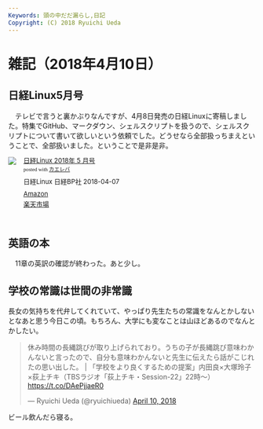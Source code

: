 ```yaml
---
Keywords: 頭の中だだ漏らし,日記
Copyright: (C) 2018 Ryuichi Ueda
---
```


# 雑記（2018年4月10日）

## 日経Linux5月号

　テレビで言うと裏かぶりなんですが、4月8日発売の日経Linuxに寄稿しました。特集でGitHub、マークダウン、シェルスクリプトを扱うので、シェルスクリプトについて書いて欲しいという依頼でした。どうせなら全部扱っちまえということで、全部扱いました。ということで是非是非。

<div class="kaerebalink-box" style="text-align:left;padding-bottom:20px;font-size:small;/zoom: 1;overflow: hidden;"><div class="kaerebalink-image" style="float:left;margin:0 15px 10px 0;"><a href="https://www.amazon.co.jp/exec/obidos/ASIN/B07B64Z7GH/ryuichiueda-22/" target="_blank" ><img src="https://images-fe.ssl-images-amazon.com/images/I/610Tc4APmgL._SL160_.jpg" style="border: none;" /></a></div><div class="kaerebalink-info" style="line-height:120%;/zoom: 1;overflow: hidden;"><div class="kaerebalink-name" style="margin-bottom:10px;line-height:120%"><a href="https://www.amazon.co.jp/exec/obidos/ASIN/B07B64Z7GH/ryuichiueda-22/" target="_blank" >日経Linux 2018年 5 月号</a><div class="kaerebalink-powered-date" style="font-size:8pt;margin-top:5px;font-family:verdana;line-height:120%">posted with <a href="http://kaereba.com" rel="nofollow" target="_blank">カエレバ</a></div></div><div class="kaerebalink-detail" style="margin-bottom:5px;">日経Linux 日経BP社 2018-04-07    </div><div class="kaerebalink-link1" style="margin-top:10px;"><div class="shoplinkamazon" style="margin:5px 0"><a href="https://www.amazon.co.jp/gp/search?keywords=%E6%97%A5%E7%B5%8CLinux&__mk_ja_JP=%E3%82%AB%E3%82%BF%E3%82%AB%E3%83%8A&tag=ryuichiueda-22" target="_blank" >Amazon</a></div><div class="shoplinkrakuten" style="margin:5px 0"><a href="https://hb.afl.rakuten.co.jp/hgc/131cef76.deb3ed6a.131cef77.7335f681/?pc=https%3A%2F%2Fsearch.rakuten.co.jp%2Fsearch%2Fmall%2F%25E6%2597%25A5%25E7%25B5%258CLinux%2F-%2Ff.1-p.1-s.1-sf.0-st.A-v.2%3Fx%3D0%26scid%3Daf_ich_link_urltxt%26m%3Dhttp%3A%2F%2Fm.rakuten.co.jp%2F" target="_blank" >楽天市場</a></div></div></div><div class="booklink-footer" style="clear: left"></div></div>

## 英語の本

　11章の英訳の確認が終わった。あと少し。

## 学校の常識は世間の非常識

長女の気持ちを代弁してくれていて、やっぱり先生たちの常識をなんとかしないとなあと思う今日この頃。もちろん、大学にも変なことは山ほどあるのでなんとかしたい。

<blockquote class="twitter-tweet" data-partner="tweetdeck"><p lang="ja" dir="ltr">休み時間の長縄跳びが取り上げられており。うちの子が長縄跳び意味わかんないと言ったので、自分も意味わかんないと先生に伝えたら話がこじれたの思い出した。 | 「学校をより良くするための提案」内田良×大塚玲子×荻上チキ（TBSラジオ「荻上チキ・Session-22」22時～） <a href="https://t.co/DAePjjaeR0">https://t.co/DAePjjaeR0</a></p>&mdash; Ryuichi Ueda (@ryuichiueda) <a href="https://twitter.com/ryuichiueda/status/983716074850889729?ref_src=twsrc%5Etfw">April 10, 2018</a></blockquote>
<script async src="https://platform.twitter.com/widgets.js" charset="utf-8"></script>


ビール飲んだら寝る。

